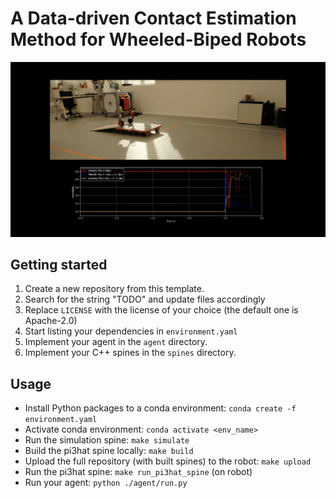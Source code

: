 # A Data-driven Contact Estimation Method for Wheeled-Biped Robots

[![Video](figs/experiment_overview.png)](https://www.youtube.com/watch?v=QemngyjAQVU)

## Getting started

1. Create a new repository from this template.
2. Search for the string "TODO" and update files accordingly
3. Replace ``LICENSE`` with the license of your choice (the default one is Apache-2.0)
4. Start listing your dependencies in ``environment.yaml``
5. Implement your agent in the ``agent`` directory.
6. Implement your C++ spines in the ``spines`` directory.

## Usage

- Install Python packages to a conda environment: ``conda create -f environment.yaml``
- Activate conda environment: ``conda activate <env_name>``
- Run the simulation spine: ``make simulate``
- Build the pi3hat spine locally: ``make build``
- Upload the full repository (with built spines) to the robot: ``make upload``
- Run the pi3hat spine: ``make run_pi3hat_spine`` (on robot)
- Run your agent: ``python ./agent/run.py``
